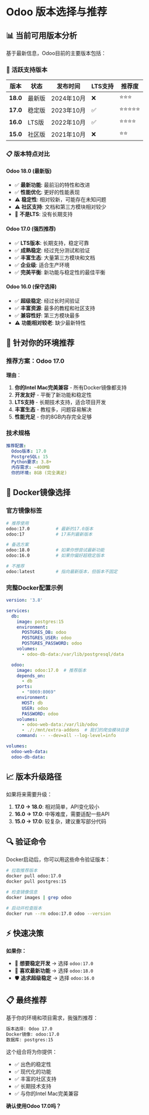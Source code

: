# Odoo 版本选择与推荐

## 📊 **当前可用版本分析**

基于最新信息，Odoo目前的主要版本包括：

### 🔄 **活跃支持版本**
| 版本 | 状态 | 发布时间 | LTS支持 | 推荐度 |
|------|------|----------|---------|--------|
| **18.0** | 最新版 | 2024年10月 | ❌ | ⭐⭐⭐ |
| **17.0** | 稳定版 | 2023年10月 | ✅ | ⭐⭐⭐⭐⭐ |
| **16.0** | LTS版 | 2022年10月 | ✅ | ⭐⭐⭐⭐ |
| **15.0** | 社区版 | 2021年10月 | ❌ | ⭐⭐ |

### 📋 **版本特点对比**

#### **Odoo 18.0 (最新版)**
- ✅ **最新功能**: 最前沿的特性和改进
- ✅ **性能优化**: 更好的性能表现
- ⚠️ **稳定性**: 相对较新，可能存在未知问题
- ⚠️ **社区支持**: 文档和第三方模块相对较少
- 🚫 **不是LTS**: 没有长期支持

#### **Odoo 17.0 (强烈推荐)**
- ✅ **LTS版本**: 长期支持，稳定可靠
- ✅ **成熟稳定**: 经过充分测试和验证
- ✅ **丰富生态**: 大量第三方模块和文档
- ✅ **企业级**: 适合生产环境
- ✅ **完美平衡**: 新功能与稳定性的最佳平衡

#### **Odoo 16.0 (保守选择)**
- ✅ **超级稳定**: 经过长时间验证
- ✅ **丰富资源**: 最多的教程和社区支持
- ✅ **兼容性好**: 第三方模块最多
- ⚠️ **功能相对较老**: 缺少最新特性

## 🎯 **针对你的环境推荐**

### **推荐方案：Odoo 17.0**

**理由**：
1. **你的Intel Mac完美兼容** - 所有Docker镜像都支持
2. **开发友好** - 平衡了新功能和稳定性
3. **LTS支持** - 长期技术支持，适合项目开发
4. **丰富生态** - 教程多，问题容易解决
5. **性能充足** - 你的8GB内存完全足够

### **技术规格**
```yaml
推荐配置:
  Odoo版本: 17.0
  PostgreSQL: 15
  Python要求: 3.8+
  内存需求: ~400MB
  你的环境: 8GB (完全满足)
```

## 🐳 **Docker镜像选择**

### **官方镜像标签**
```bash
# 推荐使用
odoo:17.0          # 最新的17.0版本
odoo:17            # 17系列最新版本

# 备选方案
odoo:18.0          # 如果你想尝试最新功能
odoo:16.0          # 如果你偏好超稳定版本

# 不推荐
odoo:latest        # 指向最新版本，但版本不固定
```

### **完整Docker配置示例**
```yaml
version: '3.8'

services:
  db:
    image: postgres:15
    environment:
      POSTGRES_DB: odoo
      POSTGRES_USER: odoo
      POSTGRES_PASSWORD: odoo
    volumes:
      - odoo-db-data:/var/lib/postgresql/data

  odoo:
    image: odoo:17.0  # 推荐版本
    depends_on:
      - db
    ports:
      - "8069:8069"
    environment:
      HOST: db
      USER: odoo
      PASSWORD: odoo
    volumes:
      - odoo-web-data:/var/lib/odoo
      - ./:/mnt/extra-addons  # 我们的爬虫模块目录
    command: -- --dev=all --log-level=info

volumes:
  odoo-web-data:
  odoo-db-data:
```

## 📈 **版本升级路径**

如果将来需要升级：

1. **17.0 → 18.0**: 相对简单，API变化较小
2. **16.0 → 17.0**: 中等难度，需要适配一些API
3. **15.0 → 17.0**: 较复杂，建议重写部分代码

## 🔍 **验证命令**

Docker启动后，你可以用这些命令验证版本：

```bash
# 拉取推荐版本
docker pull odoo:17.0
docker pull postgres:15

# 检查镜像信息
docker images | grep odoo

# 启动并检查版本
docker run --rm odoo:17.0 odoo --version
```

## ⚡ **快速决策**

**如果你：**
- 🎯 **想要稳定开发** → 选择 `odoo:17.0`
- 🚀 **喜欢最新功能** → 选择 `odoo:18.0` 
- 🛡️ **追求超级稳定** → 选择 `odoo:16.0`

## 📋 **最终推荐**

基于你的环境和项目需求，我强烈推荐：

```bash
版本选择: Odoo 17.0
Docker镜像: odoo:17.0
数据库: postgres:15
```

这个组合将为你提供：
- ✅ 出色的稳定性
- ✅ 现代化的功能
- ✅ 丰富的社区支持
- ✅ 长期技术支持
- ✅ 与你的Intel Mac完美兼容

**确认使用Odoo 17.0吗？** 